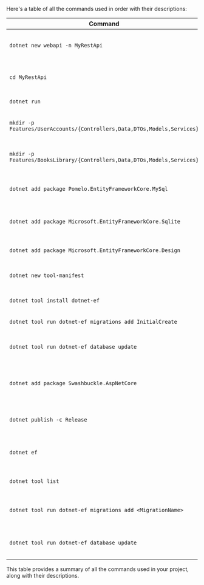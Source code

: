 Here's a table of all the commands used in order with their descriptions:

| **Command**                                                                                 | **Description**                                                 |
|---------------------------------------------------------------------------------------------|-----------------------------------------------------------------|
| `dotnet new webapi -n MyRestApi`                                                            | Creates a new Web API project named `MyRestApi`.                |
| `cd MyRestApi`                                                                              | Changes directory to the `MyRestApi` project folder.            |
| `dotnet run`                                                                                | Runs the Web API project.                                       |
| `mkdir -p Features/UserAccounts/{Controllers,Data,DTOs,Models,Services}`                    | Creates the `UserAccounts` feature directories.                 |
| `mkdir -p Features/BooksLibrary/{Controllers,Data,DTOs,Models,Services}`                    | Creates the `BooksLibrary` feature directories.                 |
| `dotnet add package Pomelo.EntityFrameworkCore.MySql`                                       | Adds the MySQL EF Core provider package.                        |
| `dotnet add package Microsoft.EntityFrameworkCore.Sqlite`                                   | Adds the SQLite EF Core provider package.                       |
| `dotnet add package Microsoft.EntityFrameworkCore.Design`                                   | Adds the EF Core design package.                                |
| `dotnet new tool-manifest`                                                                  | Creates a new local tool manifest.                              |
| `dotnet tool install dotnet-ef`                                                             | Installs the `dotnet-ef` tool locally.                          |
| `dotnet tool run dotnet-ef migrations add InitialCreate`                                    | Adds an initial migration.                                      |
| `dotnet tool run dotnet-ef database update`                                                 | Applies the migration to update the database.                   |
| `dotnet add package Swashbuckle.AspNetCore`                                                 | Adds the Swagger package for API documentation.                 |
| `dotnet publish -c Release`                                                                 | Publishes the application in Release configuration.             |
| `dotnet ef`                                                                                 | Verifies that the `dotnet-ef` tool is installed and accessible. |
| `dotnet tool list`                                                                          | Lists the installed local tools.                                |
| `dotnet tool run dotnet-ef migrations add <MigrationName>`                                  | Adds a new migration with the specified name.                   |
| `dotnet tool run dotnet-ef database update`                                                 | Updates the database with the latest migration.                 |

This table provides a summary of all the commands used in your project, along with their descriptions.